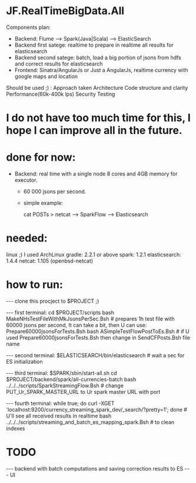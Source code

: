 # JF.RealTimeBigData.All

Components plan:
 - Backend:  Flume --> Spark(Java|Scala) --> ElasticSearch
 - Backend first satege: realtime to prepare in realtime all results for elasticsearch
 - Backend second satege: batch, load a big portion of jsons from hdfs and correct results for elasticsearch
 - Frontend: Sinatra/AngularJs or Just a AngularJs, realtime currency with google maps and location

Should be used ;) :
 Approach taken
 Architecture
 Code structure and clarity
 Performance(60k-400k lps)
 Security
 Testing

# I do not have too much time for this, I hope I can improve all in the future.
# done for now:

- Backend: real time with a single node 8 cores and 4GB memory for executor.
  - 60 000 jsons per second.
  - simple example:
  
    cat POSTs > netcat --> SparkFlow --> Elasticsearch

# needed:

linux ;) I used ArchLinux
gradle: 2.2.1 or above
spark: 1.2.1
elasticsearch: 1.4.4
netcat: 1.105 (openbsd-netcat)

# how to run:

--- clone this procject to $PROJECT ;)

--- first terminal:
cd $PROJECT/scripts
bash MakeNHsTestFileWithMkJsonsPerSec.Bsh # prepares 1h test file with 60000 jsons per second, It can take a bit, then U can use: Prepare60000jsonsForTests.Bsh
bash ASimpleTestFlowPostToEs.Bsh # if U used Prepare60000jsonsForTests.Bsh then change in SendCFPosts.Bsh file name

--- second terminal:
$ELASTICSEARCH/bin/elasticsearch # wait a sec for ES initialization


--- third terminal:
$SPARK/sbin/start-all.sh
cd $PROJECT/backend/spark/all-currencies-batch
bash ../../../scripts/SparkStreamingFlow.Bsh # change PUT_Ur_SPARK_MASTER_URL to Ur spark master URL with port

--- fourth terminal:
while true; do curl -XGET 'localhost:9200/currency_streaming_spark_dev/_search/?pretty=1'; done # U'll see all received results in realtime
bash ../../../scripts/streaming_and_batch_es_mapping_spark.Bsh # to clean indexes

# TODO
--- backend with batch computations and saving correction results to ES
--- UI

